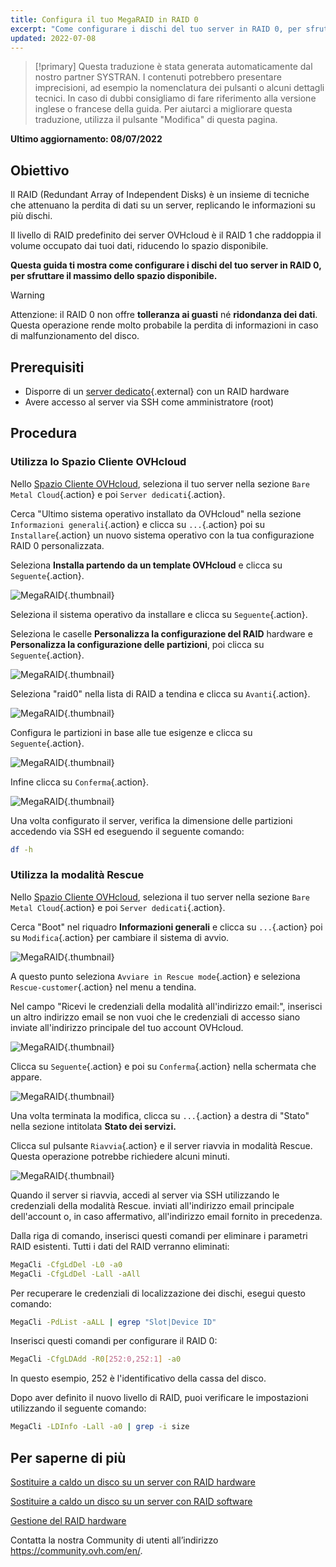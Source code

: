 ```yaml
---
title: Configura il tuo MegaRAID in RAID 0
excerpt: "Come configurare i dischi del tuo server in RAID 0, per sfruttare il massimo dello spazio disponibile"
updated: 2022-07-08
---
```


> [!primary]
> Questa traduzione è stata generata automaticamente dal nostro partner SYSTRAN. I contenuti potrebbero presentare imprecisioni, ad esempio la nomenclatura dei pulsanti o alcuni dettagli tecnici. In caso di dubbi consigliamo di fare riferimento alla versione inglese o francese della guida. Per aiutarci a migliorare questa traduzione, utilizza il pulsante "Modifica" di questa pagina.
>

**Ultimo aggiornamento: 08/07/2022**
 
## Obiettivo

Il RAID (Redundant Array of Independent Disks) è un insieme di tecniche che attenuano la perdita di dati su un server, replicando le informazioni su più dischi.

Il livello di RAID predefinito dei server OVHcloud è il RAID 1 che raddoppia il volume occupato dai tuoi dati, riducendo lo spazio disponibile.

**Questa guida ti mostra come configurare i dischi del tuo server in RAID 0, per sfruttare il massimo dello spazio disponibile.**

> [!warning]
> 
> Attenzione: il RAID 0 non offre **tolleranza ai guasti** né **ridondanza dei dati**. Questa operazione rende molto probabile la perdita di informazioni in caso di malfunzionamento del disco.
> 

## Prerequisiti

- Disporre di un [server dedicato](https://www.ovhcloud.com/it/bare-metal/){.external} con un RAID hardware
- Avere accesso al server via SSH come amministratore (root)

## Procedura

### Utilizza lo Spazio Cliente OVHcloud

Nello [Spazio Cliente OVHcloud](https://www.ovh.com/auth/?action=gotomanager&from=https://www.ovh.it/&ovhSubsidiary=it), seleziona il tuo server nella sezione `Bare Metal Cloud`{.action} e poi `Server dedicati`{.action}. 

Cerca "Ultimo sistema operativo installato da OVHcloud" nella sezione `Informazioni generali`{.action} e clicca su `...`{.action} poi su `Installare`{.action} un nuovo sistema operativo con la tua configurazione RAID 0 personalizzata.

Seleziona **Installa partendo da un template OVHcloud** e clicca su `Seguente`{.action}.

![MegaRAID](images/server_installation_raid0_1.png){.thumbnail}

Seleziona il sistema operativo da installare e clicca su `Seguente`{.action}.

Seleziona le caselle **Personalizza la configurazione del RAID** hardware e **Personalizza la configurazione delle partizioni**, poi clicca su `Seguente`{.action}.

![MegaRAID](images/server_installation_raid0_2.png){.thumbnail}

Seleziona "raid0" nella lista di RAID a tendina e clicca su `Avanti`{.action}.

![MegaRAID](images/server_installation_raid0_3.png){.thumbnail}

Configura le partizioni in base alle tue esigenze e clicca su `Seguente`{.action}.

![MegaRAID](images/server_installation_raid0_4.png){.thumbnail}

Infine clicca su `Conferma`{.action}.

![MegaRAID](images/server_installation_raid0_5.png){.thumbnail}

Una volta configurato il server, verifica la dimensione delle partizioni accedendo via SSH ed eseguendo il seguente comando:

```sh
df -h
```

### Utilizza la modalità Rescue

Nello [Spazio Cliente OVHcloud](https://www.ovh.com/auth/?action=gotomanager&from=https://www.ovh.it/&ovhSubsidiary=it), seleziona il tuo server nella sezione `Bare Metal Cloud`{.action} e poi `Server dedicati`{.action}.

Cerca "Boot" nel riquadro **Informazioni generali** e clicca su `...`{.action} poi su `Modifica`{.action} per cambiare il sistema di avvio.

![MegaRAID](images/rescue_mode_raid0_1.png){.thumbnail}

A questo punto seleziona `Avviare in Rescue mode`{.action} e seleziona `Rescue-customer`{.action} nel menu a tendina.

Nel campo "Ricevi le credenziali della modalità all'indirizzo email:", inserisci un altro indirizzo email se non vuoi che le credenziali di accesso siano inviate all'indirizzo principale del tuo account OVHcloud.

![MegaRAID](images/rescue_mode_raid0_2.png){.thumbnail}

Clicca su `Seguente`{.action} e poi su `Conferma`{.action} nella schermata che appare.

![MegaRAID](images/rescue_mode_raid0_3.png){.thumbnail}

Una volta terminata la modifica, clicca su `...`{.action} a destra di "Stato" nella sezione intitolata **Stato dei servizi.** 

Clicca sul pulsante `Riavvia`{.action} e il server riavvia in modalità Rescue. Questa operazione potrebbe richiedere alcuni minuti. 

![MegaRAID](images/server_installation_raid0_6.png){.thumbnail}

Quando il server si riavvia, accedi al server via SSH utilizzando le credenziali della modalità Rescue. inviati all'indirizzo email principale dell'account o, in caso affermativo, all'indirizzo email fornito in precedenza.

Dalla riga di comando, inserisci questi comandi per eliminare i parametri RAID esistenti. Tutti i dati del RAID verranno eliminati:

```sh
MegaCli -CfgLdDel -L0 -a0
MegaCli -CfgLdDel -Lall -aAll
```

Per recuperare le credenziali di localizzazione dei dischi, esegui questo comando:

```sh
MegaCli -PdList -aALL | egrep "Slot|Device ID"
```

Inserisci questi comandi per configurare il RAID 0:

```sh
MegaCli -CfgLDAdd -R0[252:0,252:1] -a0
```

In questo esempio, 252 è l'identificativo della cassa del disco.

Dopo aver definito il nuovo livello di RAID, puoi verificare le impostazioni utilizzando il seguente comando:

```sh
MegaCli -LDInfo -Lall -a0 | grep -i size
```

## Per saperne di più

[Sostituire a caldo un disco su un server con RAID hardware](/pages/cloud/dedicated/hotswap_raid_hard)

[Sostituire a caldo un disco su un server con RAID software](/pages/cloud/dedicated/hotswap_raid_soft)

[Gestione del RAID hardware](/pages/cloud/dedicated/raid_hard)

Contatta la nostra Community di utenti all’indirizzo <https://community.ovh.com/en/>.